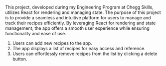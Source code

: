 This project, developed during my Engineering Program at Chegg Skills, utilizes React for rendering and managing state. The purpose of this project is to provide a seamless and intuitive platform for users to manage and track their recipes efficiently. By leveraging React for rendering and state management, 
the app offers a smooth user experience while ensuring functionality and ease of use.

1. Users can add new recipes to the app.
2. The app displays a list of recipes for easy access and reference.
3. Users can effortlessly remove recipes from the list by clicking a delete button.

